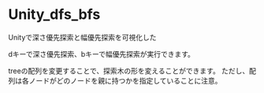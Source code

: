 # Unity_dfs_bfs
Unityで深さ優先探索と幅優先探索を可視化した

dキーで深さ優先探索、bキーで幅優先探索が実行できます。

treeの配列を変更することで、探索木の形を変えることができます。
ただし、配列は各ノードがどのノードを親に持つかを指定していることに注意。
